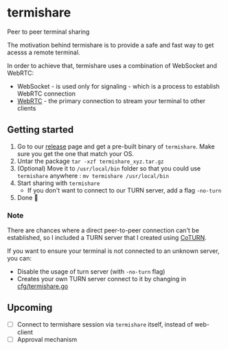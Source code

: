 # termishare
Peer to peer terminal sharing

The motivation behind termishare is to provide a safe and fast way to get acesss a remote terminal.

In order to achieve that, termishare uses a combination of WebSocket and WebRTC:
- WebSocket - is used only for signaling - which is a process to establish WebRTC connection
- [WebRTC](https://webrtc.org) - the primary connection to stream your terminal to other clients

## Getting started
1. Go to our [release](https://github.com/qnkhuat/termishare/releases) page and get a pre-built binary of `termishare`. Make sure you get the one that match your OS.
2. Untar the package `tar -xzf termishare_xyz.tar.gz`
3. (Optional) Move it to `/usr/local/bin` folder so that you could use `termishare` anywhere : `mv termishare /usr/local/bin`
4. Start sharing with `termishare`
    - If you don't want to connect to our TURN server, add a flag `-no-turn`
5. Done 🎉

### Note
There are chances where a direct peer-to-peer connection can't be established, so I included a TURN server that I created using [CoTURN](https://github.com/coturn/coturn).

If you want to ensure your terminal is not connected to an unknown server, you can:
- Disable the usage of turn server (with `-no-turn` flag)
- Creates your own TURN server connect to it by changing in [cfg/termishare.go](cli/internal/cfg/server.go)

## Upcoming
- [ ] Connect to termishare session via `termishare` itself, instead of web-client
- [ ] Approval mechanism